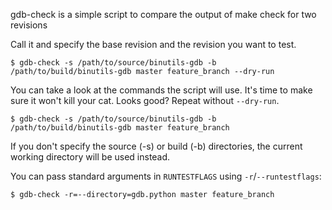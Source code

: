 gdb-check is a simple script to compare the output of make check for two
revisions

Call it and specify the base revision and the revision you want to test.

    $ gdb-check -s /path/to/source/binutils-gdb -b /path/to/build/binutils-gdb master feature_branch --dry-run

You can take a look at the commands the script will use. It's time to make sure
it won't kill your cat.  Looks good?  Repeat without `--dry-run`.

    $ gdb-check -s /path/to/source/binutils-gdb -b /path/to/build/binutils-gdb master feature_branch

If you don't specify the source (-s) or build (-b) directories, the current
working directory will be used instead.

You can pass standard arguments in `RUNTESTFLAGS` using `-r`/`--runtestflags`:

    $ gdb-check -r=--directory=gdb.python master feature_branch
